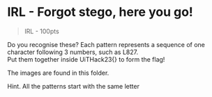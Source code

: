 # IRL - Forgot stego, here you go!
> IRL - 100pts

Do you recognise these? Each pattern represents a sequence of one character following 3 numbers, such as L827. <br>
Put them together inside UiTHack23{<flag here>} to form the flag!

The images are found in this folder.

Hint. All the patterns start with the same letter